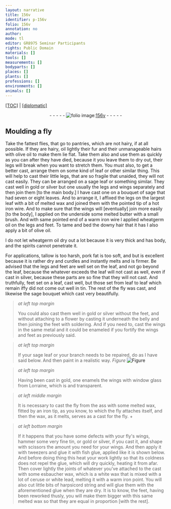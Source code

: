 ```yaml
---
layout: narrative
title: 156v
identifier: p-156v
folio: 156v
annotation: no
author:
mode: tl
editor: GR8975 Seminar Participants
rights: Public Domain
materials: []
tools: []
measurements: []
bodyparts: []
places: []
plants: []
professions: []
environments: []
animals: []
---
```


<p><a href="{{ site.baseurl }}/translation/">[TOC]</a> | <a href="{{ site.baseurl }}/texts/p-156v_tc/">[diplomatic]</a></p><div class="folio" align="center">- - - - - <a href="http://gallica.bnf.fr/ark:/12148/btv1b10500001g/f318.item.r=" target="_blank"><img src="https://cu-mkp.github.io/2017-workshop-edition/assets/photo-icon.png" alt="folio image: " style="display:inline-block; margin-bottom:-3px;"/>156v</a> - - - - - </div>  
  

## Moulding a fly

 
Take the fattest flies, that go to pantries, which are not hairy, if at all possible. If they are hairy, oil lightly their fur and their unmanageable hairs with olive oil to make them lie flat. Take them also and use them as quickly as you can after they have died, because it you leave them to dry out, their legs will break when you want to stretch them. You must also, to get a better cast, arrange them on some kind of leaf or other similar thing. This will help to cast their little legs, that are so fragile that unaided, they will not cast easily. They can be arranged on a sage leaf or something similar. They cast well in gold or silver but one usually the legs and wings separately and then join them [to the main body.] I have cast one on a bouquet of sage that had seven or eight leaves. And to arrange it, I affixed the legs on the largest leaf with a bit of melted wax and joined them with the pointed tip of a hot iron wire. And to make sure that the wings will [eventually] join more easily [to the body], I applied on the underside some melted butter with a small brush. And with same pointed end of a warm iron wire I applied wheatgerm oil on the legs and feet. To tame and bed the downy hair that it has I also apply a bit of olive oil. 
 
I do not let wheatgerm oil dry out a lot because it is very thick and has body, and the spirits cannot penetrate it.
 
For applications, tallow is too harsh, pork fat is too soft, and but is excellent because it is rather dry and curdles and instantly melts and is firmer. Be advised that the legs and feet are well set on the leaf, and not go beyond the leaf, because the whatever exceeds the leaf will not cast as well, even if cast in silver, because these parts are so fine that they will not cast. And truthfully, feet set on a leaf, cast well, but those set from leaf to leaf which remain iffy did not come out well in tin. The rest of the fly was cast, and likewise the sage bouquet which cast very beautifully.
 
> *at left top margin*
> 
> 
>   You could also cast them well in gold or silver without the feet, and without attaching to a flower by casting it underneath the belly and then joining the feet with soldering. And if you need to, cast the wings in the same metal and it could be enameled if you fortify the wings and feet as previously said.
 
> *at left top margin*
> 
> 
>   If your sage leaf or your branch needs to be repaired, do as I have said below. And then paint in a realistic way. 
> *Figure*
> <a href="https://drive.google.com/open?id=0B9-oNrvWdlO5VjFPeWlJc05CbDQ" target="_blank"><img src="https://cu-mkp.github.io/GR8975-edition/assets/photo-icon.png" alt="Figure" style="display:inline-block; margin-bottom:-3px;"/></a>

 
> *at left top margin*
> 
> 
>   Having been cast in gold, one enamels the wings with window glass from Lorraine, which is and transparent.
 
> *at left middle margin*
> 
> 
>   It is necessary to cast the fly from the ass with some melted wax, fitted by an iron tip, as you know, to which the fly attaches itself, and then the wax, as it melts, serves as a cast for the fly.  \+ 
 
> *at left bottom margin*
> 
> 
>   If it happens that you have some defects with your fly's wings, hammer some very fine tin, or gold or silver, if you cast it, and shape with scissors the amount you need for your wings. And then apply it with tweezers and glue it with fish glue, applied like it is shown below. And before doing thing this heat your work lightly so that its coldness does not repel the glue, which will dry quickly, heating it from afar. Then cover lightly the joints of whatever you've attached to the cast with some esbaucher wax, which is a white wax that is mixed with a lot of ceruse or white lead, melting it with a warm iron point. You will also cut little bits of harpsicord string and will glue them with the aforementioned glue when they are dry. It is to know, the feet, having been reworked thusly, you will make them bigger with this same melted wax so that they are equal in proportion [with the rest].
 
